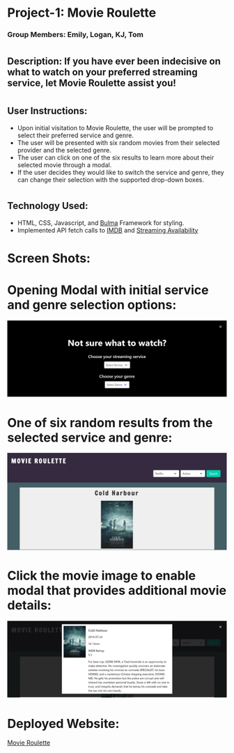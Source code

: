 # Project-1: Movie Roulette

### Group Members: Emily, Logan, KJ, Tom
#
## Description: If you have ever been indecisive on what to watch on your preferred streaming service, let Movie Roulette assist you!
#

## User Instructions:
* Upon initial visitation to Movie Roulette, the user will be prompted to select their preferred service and genre.
* The user will be presented with six random movies from their selected provider and the selected genre.
* The user can click on one of the six results to learn more about their selected movie through a modal.
* If the user decides they would like to switch the service and genre, they can change their selection with the supported drop-down boxes.
#
## Technology Used:
* HTML, CSS, Javascript, and [Bulma](https://bulma.io/) Framework for styling.
* Implemented API fetch calls to [IMDB](https://imdb-api.com/) and [Streaming Availability](https://rapidapi.com/movie-of-the-night-movie-of-the-night-default/api/streaming-availability/)

# Screen Shots:
# Opening Modal with initial service and genre selection options:
![Preview](https://github.com/Logan-Bonnesen/Movie-Roulette/blob/Tom/images/image1.png?raw=true)
# One of six random results from the selected service and genre:
![Preview](https://github.com/Logan-Bonnesen/Movie-Roulette/blob/Tom/images/image2.png?raw=true)
# Click the movie image to enable modal that provides additional movie details:
![Preview](https://github.com/Logan-Bonnesen/Movie-Roulette/blob/Tom/images/image3.png?raw=true)

# Deployed Website:
[Movie Roulette](https://logan-bonnesen.github.io/Movie-Roulette/ )